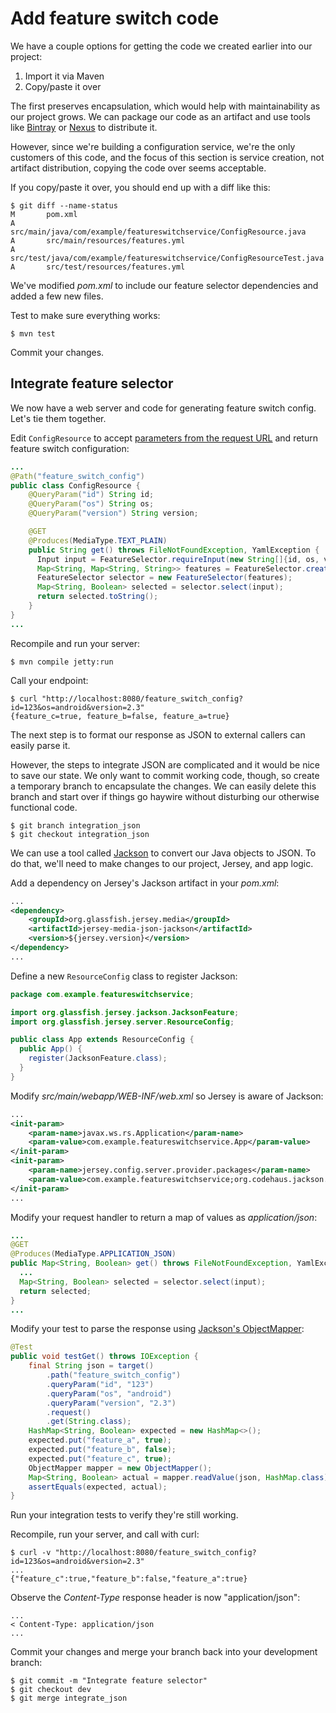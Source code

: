 # Add feature switch code

We have a couple options for getting the code we created earlier into our project:

1. Import it via Maven
1. Copy/paste it over

The first preserves encapsulation, which would help with maintainability as our project grows. We can package our code as an artifact and use tools like [Bintray](https://bintray.com/) or [Nexus](http://www.sonatype.org/nexus/) to distribute it.

However, since we're building a configuration service, we're the only customers of this code, and the focus of this section is service creation, not artifact distribution, copying the code over seems acceptable.

If you copy/paste it over, you should end up with a diff like this:

```nohighlight
$ git diff --name-status
M       pom.xml
A       src/main/java/com/example/featureswitchservice/ConfigResource.java
A       src/main/resources/features.yml
A       src/test/java/com/example/featureswitchservice/ConfigResourceTest.java
A       src/test/resources/features.yml
```

We've modified _pom.xml_ to include our feature selector dependencies and added a few new files.

Test to make sure everything works:

```nohighlight
$ mvn test
```

Commit your changes.

## Integrate feature selector

We now have a web server and code for generating feature switch config. Let's tie them together.

Edit `ConfigResource` to accept [parameters from the request URL](https://jersey.java.net/documentation/latest/jaxrs-resources.html#d0e2145) and return feature switch configuration:

```java
...
@Path("feature_switch_config")
public class ConfigResource {
    @QueryParam("id") String id;
    @QueryParam("os") String os;
    @QueryParam("version") String version;

    @GET
    @Produces(MediaType.TEXT_PLAIN)
    public String get() throws FileNotFoundException, YamlException {
      Input input = FeatureSelector.requireInput(new String[]{id, os, version});
      Map<String, Map<String, String>> features = FeatureSelector.createFeatureMap();
      FeatureSelector selector = new FeatureSelector(features);
      Map<String, Boolean> selected = selector.select(input);
      return selected.toString();
    }
}
...
```

Recompile and run your server:

```nohighlight
$ mvn compile jetty:run
```

Call your endpoint:

```nohighlight
$ curl "http://localhost:8080/feature_switch_config?id=123&os=android&version=2.3"
{feature_c=true, feature_b=false, feature_a=true}
```

The next step is to format our response as JSON to external callers can easily parse it.

However, the steps to integrate JSON are complicated and it would be nice to save our state. We only want to commit working code, though, so create a temporary branch to encapsulate the changes. We can easily delete this branch and start over if things go haywire without disturbing our otherwise functional code.

```nohighlight
$ git branch integration_json
$ git checkout integration_json
```

We can use a tool called [Jackson](https://github.com/FasterXML/jackson) to convert our Java objects to JSON. To do that, we'll need to make changes to our project, Jersey, and app logic.

Add a dependency on Jersey's Jackson artifact in your _pom.xml_:

```xml
...
<dependency>
    <groupId>org.glassfish.jersey.media</groupId>
    <artifactId>jersey-media-json-jackson</artifactId>
    <version>${jersey.version}</version>
</dependency>
...
```

Define a new `ResourceConfig` class to register Jackson:

```java
package com.example.featureswitchservice;

import org.glassfish.jersey.jackson.JacksonFeature;
import org.glassfish.jersey.server.ResourceConfig;

public class App extends ResourceConfig {
  public App() {
    register(JacksonFeature.class);
  }
}
```

Modify _src/main/webapp/WEB-INF/web.xml_ so Jersey is aware of Jackson:

```xml
...
<init-param>
    <param-name>javax.ws.rs.Application</param-name>
    <param-value>com.example.featureswitchservice.App</param-value>
</init-param>
<init-param>
    <param-name>jersey.config.server.provider.packages</param-name>
    <param-value>com.example.featureswitchservice;org.codehaus.jackson.jaxrs</param-value>
</init-param>
...
```

Modify your request handler to return a map of values as _application/json_:

```java
...
@GET
@Produces(MediaType.APPLICATION_JSON)
public Map<String, Boolean> get() throws FileNotFoundException, YamlException {
  ...
  Map<String, Boolean> selected = selector.select(input);
  return selected;
}
...
```

Modify your test to parse the response using [Jackson's ObjectMapper](https://github.com/FasterXML/jackson-databind/):

```java
@Test
public void testGet() throws IOException {
    final String json = target()
        .path("feature_switch_config")
        .queryParam("id", "123")
        .queryParam("os", "android")
        .queryParam("version", "2.3")
        .request()
        .get(String.class);
    HashMap<String, Boolean> expected = new HashMap<>();
    expected.put("feature_a", true);
    expected.put("feature_b", false);
    expected.put("feature_c", true);
    ObjectMapper mapper = new ObjectMapper();
    Map<String, Boolean> actual = mapper.readValue(json, HashMap.class);
    assertEquals(expected, actual);
}
```

Run your integration tests to verify they're still working.

Recompile, run your server, and call with curl:

```nohighlight
$ curl -v "http://localhost:8080/feature_switch_config?id=123&os=android&version=2.3"
...
{"feature_c":true,"feature_b":false,"feature_a":true}
```

Observe the _Content-Type_ response header is now "application/json":

```nohighlight
...
< Content-Type: application/json
...
```

Commit your changes and merge your branch back into your development branch:

```nohighlight
$ git commit -m "Integrate feature selector"
$ git checkout dev
$ git merge integrate_json
```
